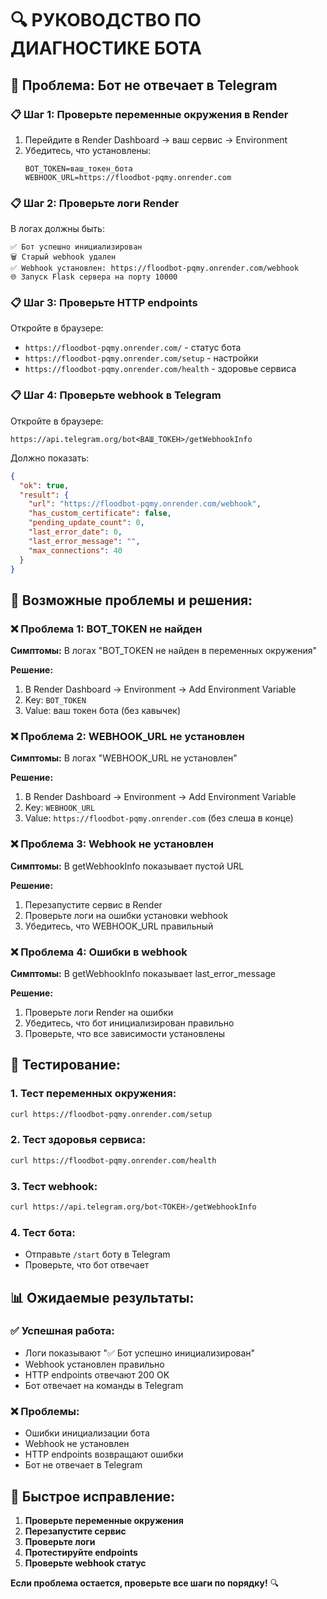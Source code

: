 # 🔍 РУКОВОДСТВО ПО ДИАГНОСТИКЕ БОТА

## 🚨 **Проблема: Бот не отвечает в Telegram**

### 📋 **Шаг 1: Проверьте переменные окружения в Render**

1. Перейдите в Render Dashboard → ваш сервис → Environment
2. Убедитесь, что установлены:
   ```
   BOT_TOKEN=ваш_токен_бота
   WEBHOOK_URL=https://floodbot-pqmy.onrender.com
   ```

### 📋 **Шаг 2: Проверьте логи Render**

В логах должны быть:
```
✅ Бот успешно инициализирован
🗑️ Старый webhook удален
✅ Webhook установлен: https://floodbot-pqmy.onrender.com/webhook
🌐 Запуск Flask сервера на порту 10000
```

### 📋 **Шаг 3: Проверьте HTTP endpoints**

Откройте в браузере:
- `https://floodbot-pqmy.onrender.com/` - статус бота
- `https://floodbot-pqmy.onrender.com/setup` - настройки
- `https://floodbot-pqmy.onrender.com/health` - здоровье сервиса

### 📋 **Шаг 4: Проверьте webhook в Telegram**

Откройте в браузере:
```
https://api.telegram.org/bot<ВАШ_ТОКЕН>/getWebhookInfo
```

Должно показать:
```json
{
  "ok": true,
  "result": {
    "url": "https://floodbot-pqmy.onrender.com/webhook",
    "has_custom_certificate": false,
    "pending_update_count": 0,
    "last_error_date": 0,
    "last_error_message": "",
    "max_connections": 40
  }
}
```

## 🔧 **Возможные проблемы и решения:**

### ❌ **Проблема 1: BOT_TOKEN не найден**
**Симптомы:** В логах "BOT_TOKEN не найден в переменных окружения"

**Решение:**
1. В Render Dashboard → Environment → Add Environment Variable
2. Key: `BOT_TOKEN`
3. Value: ваш токен бота (без кавычек)

### ❌ **Проблема 2: WEBHOOK_URL не установлен**
**Симптомы:** В логах "WEBHOOK_URL не установлен"

**Решение:**
1. В Render Dashboard → Environment → Add Environment Variable
2. Key: `WEBHOOK_URL`
3. Value: `https://floodbot-pqmy.onrender.com` (без слеша в конце)

### ❌ **Проблема 3: Webhook не установлен**
**Симптомы:** В getWebhookInfo показывает пустой URL

**Решение:**
1. Перезапустите сервис в Render
2. Проверьте логи на ошибки установки webhook
3. Убедитесь, что WEBHOOK_URL правильный

### ❌ **Проблема 4: Ошибки в webhook**
**Симптомы:** В getWebhookInfo показывает last_error_message

**Решение:**
1. Проверьте логи Render на ошибки
2. Убедитесь, что бот инициализирован правильно
3. Проверьте, что все зависимости установлены

## 🧪 **Тестирование:**

### 1. **Тест переменных окружения:**
```bash
curl https://floodbot-pqmy.onrender.com/setup
```

### 2. **Тест здоровья сервиса:**
```bash
curl https://floodbot-pqmy.onrender.com/health
```

### 3. **Тест webhook:**
```bash
curl https://api.telegram.org/bot<ТОКЕН>/getWebhookInfo
```

### 4. **Тест бота:**
- Отправьте `/start` боту в Telegram
- Проверьте, что бот отвечает

## 📊 **Ожидаемые результаты:**

### ✅ **Успешная работа:**
- Логи показывают "✅ Бот успешно инициализирован"
- Webhook установлен правильно
- HTTP endpoints отвечают 200 OK
- Бот отвечает на команды в Telegram

### ❌ **Проблемы:**
- Ошибки инициализации бота
- Webhook не установлен
- HTTP endpoints возвращают ошибки
- Бот не отвечает в Telegram

## 🚀 **Быстрое исправление:**

1. **Проверьте переменные окружения**
2. **Перезапустите сервис**
3. **Проверьте логи**
4. **Протестируйте endpoints**
5. **Проверьте webhook статус**

**Если проблема остается, проверьте все шаги по порядку!** 🔍 